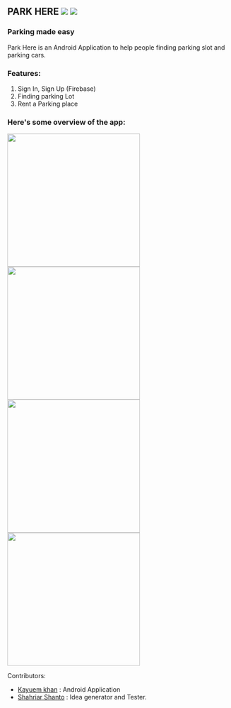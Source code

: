 
## PARK HERE ![](https://img.shields.io/badge/Platform-Android-green) ![](https://img.shields.io/badge/Made%20with-JAVA-orange)

### Parking made easy
Park Here is an Android Application to help people finding parking slot and parking cars.

### Features:
1. Sign In, Sign Up (Firebase)
2. Finding parking Lot
3. Rent a Parking place

### Here's some overview of the app: 
<img width=300 src="https://i.imgur.com/gD84DUE.png"> <img width=300 src="https://i.imgur.com/ZYvGLlo.png"> <br>
<img width=300 src="https://i.imgur.com/2PmbnMw.png"> <img width=300 src="https://i.imgur.com/HGmqORg.png">

Contributors:
* [Kayuem khan](https://github.com/Kayuemkhan) : Android Application
* [Shahriar Shanto](https://github.com/ShahriarShanto) : Idea generator and Tester. 
